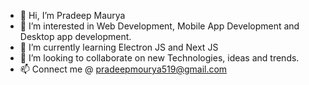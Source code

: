 - 👋 Hi, I’m Pradeep Maurya
- 👀 I’m interested in Web Development, Mobile App Development and Desktop app development.
- 🌱 I’m currently learning Electron JS and Next JS
- 💞️ I’m looking to collaborate on new Technologies, ideas and trends.
- 📫 Connect me @ pradeepmourya519@gmail.com

<!---
pradeepmourya519/pradeepmourya519 is a ✨ special ✨ repository because its `README.md` (this file) appears on your GitHub profile.
You can click the Preview link to take a look at your changes.
--->

